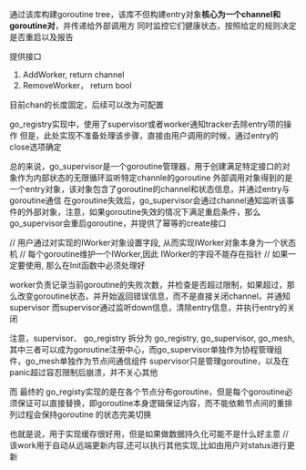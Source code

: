 通过该库构建goroutine tree，该库不但构建entry对象**核心为一个channel和goroutine对**，并传递给外部调用方
同时监控它们健康状态，按照给定的规则决定是否重启以及报告

提供接口
1. AddWorker, return channel
2. RemoveWorker， return bool

目前chan的长度固定，后续可以改为可配置

go_registry实现中，使用了supervisor或者worker通知tracker去除entry项的操作
但是，此处实现不准备处理该步骤，直接由用户调用的时候，通过entry的close选项确定


总的来说，go_supervisor是一个goroutine管理器，用于创建满足特定接口的对象作为内部状态的无限循环监听特定channle的goroutine
外部调用对象得到的是一个entry对象，该对象包含了goroutine的channel和状态信息，并通过entry与goroutine通信
在goroutine失效后，go_supervisor会通过channel通知监听该事件的外部对象，注意，如果goroutine失效的情况下满足重启条件，那么go_supervisor会重启goroutine，并提供了幂等的create接口


// 用户通过对实现的IWorker对象设置字段, 从而实现IWorker对象本身为一个状态机
// 每个goroutine维护一个IWorker,因此 IWorker的字段不能存在指针
// 如果一定要使用, 那么在Init函数中必须处理好


worker负责记录当前goroutine的失败次数，并检查是否超过限制，如果超过，那么改变goroutine状态，并开始返回错误信息，而不是直接关闭channel，并通知supervisor
而supervisor通过监听down信息，清除entry信息，并执行entry的关闭

注意，supervisor、
go_registry 拆分为 go_registry, go_supervisor, go_mesh, 其中三者可以成为goroutine注册中心，而go_supervisor单独作为协程管理组件，go_mesh单独作为节点间通信组件
supervisor只是管理goroutine，以及在panic超过容忍限制后崩溃，并不关心其他

而 最终的 go_registy实现的是在各个节点分布goroutine，但是每个goroutine必须保证可以直接替换，即goroutine本身逻辑保证内容，而不能依赖节点间的重排列过程会保持goroutine 的状态完美切换

也就是说，用于实现缓存很好用，但是如果做数据持久化可能不是什么好主意
						// 该work用于自动从远端更新内容,还可以执行其他实现,比如由用户对status进行更新

